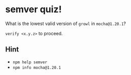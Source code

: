 # semver quiz!

What is the lowest valid version of `growl` in `mocha@1.20.1`?

`verify <x.y.z>` to proceed.

## Hint

* `npm help semver`
* `npm info mocha@1.20.1`

